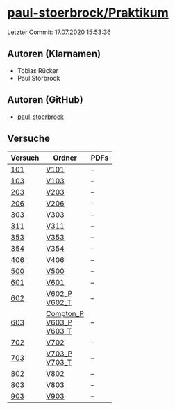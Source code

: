 # [paul-stoerbrock/Praktikum](https://github.com/paul-stoerbrock/Praktikum)

Letzter Commit: 17.07.2020 15:53:36

## Autoren (Klarnamen)
- Tobias Rücker
- Paul Störbrock

## Autoren (GitHub)
- [paul-stoerbrock](https://github.com/paul-stoerbrock)

## Versuche

|        Versuch         |                                                                                                                  Ordner                                                                                                                   |PDFs|
|------------------------|-------------------------------------------------------------------------------------------------------------------------------------------------------------------------------------------------------------------------------------------|----|
|[101](../../versuch/101)|[V101](https://github.com/paul-stoerbrock/Praktikum/tree/master/V101)                                                                                                                                                                      |–   |
|[103](../../versuch/103)|[V103](https://github.com/paul-stoerbrock/Praktikum/tree/master/V103)                                                                                                                                                                      |–   |
|[203](../../versuch/203)|[V203](https://github.com/paul-stoerbrock/Praktikum/tree/master/V203)                                                                                                                                                                      |–   |
|[206](../../versuch/206)|[V206](https://github.com/paul-stoerbrock/Praktikum/tree/master/V206)                                                                                                                                                                      |–   |
|[303](../../versuch/303)|[V303](https://github.com/paul-stoerbrock/Praktikum/tree/master/V303)                                                                                                                                                                      |–   |
|[311](../../versuch/311)|[V311](https://github.com/paul-stoerbrock/Praktikum/tree/master/V311)                                                                                                                                                                      |–   |
|[353](../../versuch/353)|[V353](https://github.com/paul-stoerbrock/Praktikum/tree/master/V353)                                                                                                                                                                      |–   |
|[354](../../versuch/354)|[V354](https://github.com/paul-stoerbrock/Praktikum/tree/master/V354)                                                                                                                                                                      |–   |
|[406](../../versuch/406)|[V406](https://github.com/paul-stoerbrock/Praktikum/tree/master/V406)                                                                                                                                                                      |–   |
|[500](../../versuch/500)|[V500](https://github.com/paul-stoerbrock/Praktikum/tree/master/V500)                                                                                                                                                                      |–   |
|[601](../../versuch/601)|[V601](https://github.com/paul-stoerbrock/Praktikum/tree/master/V601)                                                                                                                                                                      |–   |
|[602](../../versuch/602)|[V602_P](https://github.com/paul-stoerbrock/Praktikum/tree/master/V602_P)<br/>[V602_T](https://github.com/paul-stoerbrock/Praktikum/tree/master/V602_T)                                                                                    |–   |
|[603](../../versuch/603)|[Compton_P](https://github.com/paul-stoerbrock/Praktikum/tree/master/Compton_P)<br/>[V603_P](https://github.com/paul-stoerbrock/Praktikum/tree/master/V603_P)<br/>[V603_T](https://github.com/paul-stoerbrock/Praktikum/tree/master/V603_T)|–   |
|[702](../../versuch/702)|[V702](https://github.com/paul-stoerbrock/Praktikum/tree/master/V702)                                                                                                                                                                      |–   |
|[703](../../versuch/703)|[V703_P](https://github.com/paul-stoerbrock/Praktikum/tree/master/V703_P)<br/>[V703_T](https://github.com/paul-stoerbrock/Praktikum/tree/master/V703_T)                                                                                    |–   |
|[802](../../versuch/802)|[V802](https://github.com/paul-stoerbrock/Praktikum/tree/master/V802)                                                                                                                                                                      |–   |
|[803](../../versuch/803)|[V803](https://github.com/paul-stoerbrock/Praktikum/tree/master/V803)                                                                                                                                                                      |–   |
|[903](../../versuch/903)|[V903](https://github.com/paul-stoerbrock/Praktikum/tree/master/V903)                                                                                                                                                                      |–   |
